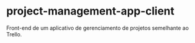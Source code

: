 # project-management-app-client
Front-end de um aplicativo de gerenciamento de projetos semelhante ao Trello.
